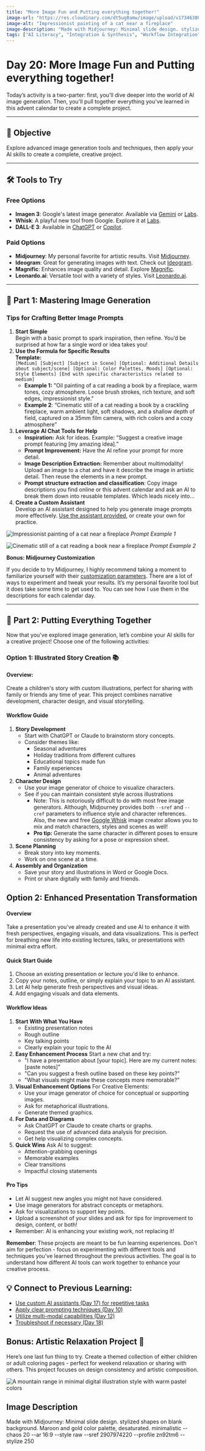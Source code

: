 ```yaml
---
title: "More Image Fun and Putting everything together!"
image-url: "https://res.cloudinary.com/dt5ug8amw/image/upload/v1734638039/AI%20Advent%202024/Impressionist_Oil_Painting_of_a_cat.jpg"
image-alt: "Impressionist painting of a cat near a fireplace"
image-description: "Made with Midjourney: Minimal slide design. stylized shapes on blank background. Maroon and gold color palette, desaturated. minimalistic --chaos 20 --ar 16:9 --style raw --sref 2907974220 --profile zn92tm6 --stylize 250"
tags: ["AI Literacy", "Integration & Synthesis", "Workflow Integration", "Practical Application"]
---
```


# Day 20: More Image Fun and Putting everything together!

Today’s activity is a two-parter: first, you'll dive deeper into the world of AI image generation. Then, you'll pull together everything you've learned in this advent calendar to create a complete project.

---

## **🎯 Objective**

Explore advanced image generation tools and techniques, then apply your AI skills to create a complete, creative project.

---

## **🛠️ Tools to Try**

### **Free Options**

* **Imagen 3**: Google's latest image generator. Available via [Gemini](https://gemini.google.com) or [Labs](https://labs.google/fx).  
* **Whisk**: A playful new tool from Google. Explore it at [Labs](https://labs.google/fx).  
* **DALL-E 3**: Available in [ChatGPT](https://chat.openai.com) or [Copilot](https://copilot.microsoft.com).

### **Paid Options**

* **Midjourney**: My personal favorite for artistic results. Visit [Midjourney](https://midjourney.com).  
* **Ideogram**: Great for generating images with text. Check out [Ideogram](https://ideogram.ai).  
* **Magnific**: Enhances image quality and detail. Explore [Magnific](https://magnific.ai).  
* **Leonardo.ai**: Versatile tool with a variety of styles. Visit [Leonardo.ai](https://leonardo.ai).

---

## **📝 Part 1: Mastering Image Generation**

### **Tips for Crafting Better Image Prompts**

1. **Start Simple**  
   Begin with a basic prompt to spark inspiration, then refine. You’d be surprised at how far a single word or idea takes you\!  
2. **Use the Formula for Specific Results**  
   **Template:**  
   `[Medium] [Subject] [Subject in Scene] [Optional: Additional Details about subject/scene] [Optional: Color Palettes, Moods] [Optional: Style Elements] [End with specific characteristics related to medium]`  
   * **Example 1:** "Oil painting of a cat reading a book by a fireplace, warm tones, cozy atmosphere. Loose brush strokes, rich texture, and soft edges, impressionist style."  
   * **Example 2**: “Cinematic still of a cat reading a book by a crackling fireplace, warm ambient light, soft shadows, and a shallow depth of field, captured on a 35mm film camera, with rich colors and a cozy atmosphere”  
3. **Leverage AI Chat Tools for Help**  
   * **Inspiration:** Ask for ideas. Example: “Suggest a creative image prompt featuring \[my amazing idea\].”  
   * **Prompt Improvement:** Have the AI refine your prompt for more detail.  
   * **Image Description Extraction:** Remember about multimodality\! Upload an image to a chat and have it describe the image in artistic detail. Then reuse the elements in a new prompt.  
   * **Prompt structure extraction and classification**: Copy image descriptions you find online or this advent calendar and ask an AI to break them down into reusable templates. Which leads nicely into...  
4. **Create a Custom Assistant**  
   Develop an AI assistant designed to help you generate image prompts more effectively. [Use the assistant provided](https://chatgpt.com/g/g-67648b5da53881918dc869afa640cdd8-image-prompt-assistant), or create your own for practice.

<div class="grid grid-cols-1 md:grid-cols-2 gap-4">

![Impressionist painting of a cat near a fireplace](https://res.cloudinary.com/dt5ug8amw/image/upload/v1734638039/AI%20Advent%202024/Impressionist_Oil_Painting_of_a_cat.jpg)
*Prompt Example 1*

![Cinematic still of a cat reading a book near a fireplace](https://res.cloudinary.com/dt5ug8amw/image/upload/v1734637981/AI%20Advent%202024/Cinematic_Still_of_a_Cat.jpg)
*Prompt Example 2*

</div>

**Bonus: Midjourney Customization**

If you decide to try Midjourney, I highly recommend taking a moment to familiarize yourself with their [customization parameters](https://docs.midjourney.com/docs/parameter-list). There are a lot of ways to experiment and tweak your results. It’s my personal favorite tool but it does take some time to get used to. You can see how I use them in the descriptions for each calendar day.

---

## **📝 Part 2: Putting Everything Together**

Now that you've explored image generation, let’s combine your AI skills for a creative project\! Choose one of the following activities:

### **Option 1: Illustrated Story Creation 📚**

#### **Overview**:

Create a children's story with custom illustrations, perfect for sharing with family or friends any time of year. This project combines narrative development, character design, and visual storytelling.

#### **Workflow Guide**

1. **Story Development**
    * Start with ChatGPT or Claude to brainstorm story concepts.
    * Consider themes like:
        * Seasonal adventures
        * Holiday traditions from different cultures
        * Educational topics made fun
        * Family experiences
        * Animal adventures
2. **Character Design**
    * Use your image generator of choice to visualize characters.
    * See if you can maintain consistent style across illustrations 
        * Note: This is notoriously difficult to do with most free image generators. Although, Midjourney provides both ```--sref``` and ```--cref``` parameters to influence style and character references. Also, the new and free [Google Whisk](https://labs.google/fx) image creator allows you to mix and match characters, styles and scenes as well!
        * **Pro tip:** Generate the same character in different poses to ensure consistency by asking for a pose or expression sheet.
3. **Scene Planning**
    * Break story into key moments.
    * Work on one scene at a time.
4. **Assembly and Organization**
    * Save your story and illustrations in Word or Google Docs.
    * Print or share digitally with family and friends.

## Option 2: Enhanced Presentation Transformation

#### **Overview**

Take a presentation you've already created and use AI to enhance it with fresh perspectives, engaging visuals, and data visualizations. This is perfect for breathing new life into existing lectures, talks, or presentations with minimal extra effort.

 #### **Quick Start Guide**

1. Choose an existing presentation or lecture you'd like to enhance.
2. Copy your notes, outline, or simply explain your topic to an AI assistant.
3. Let AI help generate fresh perspectives and visual ideas.
4. Add engaging visuals and data elements.

#### **Workflow Ideas**

1. **Start With What You Have**
    * Existing presentation notes
    * Rough outline
    * Key talking points
    * Clearly explain your topic to the AI
2. **Easy Enhancement Process** Start a new chat and try:
    * "I have a presentation about [your topic]. Here are my current notes: [paste notes]"
    * "Can you suggest a fresh outline based on these key points?"
    * "What visuals might make these concepts more memorable?"
3. **Visual Enhancement Options** For Creative Elements:
    * Use your image generator of choice for conceptual or supporting images.
    * Ask for metaphorical illustrations.
    * Generate themed graphics.
4. **For Data and Diagrams**
    * Ask ChatGPT or Claude to create charts or graphs.
    * Request the use of advanced data analysis for precision.
    * Get help visualizing complex concepts.
5. **Quick Wins** Ask AI to suggest:
    * Attention-grabbing openings
    * Memorable examples
    * Clear transitions
    * Impactful closing statements

#### **Pro Tips**

* Let AI suggest new angles you might not have considered.
* Use image generators for abstract concepts or metaphors.
* Ask for visualizations to support key points.
* Upload a screenshot of your slides and ask for tips for improvement to design, content, or both\!
* Remember: AI is enhancing your existing work, not replacing it\!

**Remember**: These projects are meant to be fun learning experiences. Don't aim for perfection \- focus on experimenting with different tools and techniques you've learned throughout the previous activities. The goal is to understand how different AI tools can work together to enhance your creative process.

## **💡 Connect to Previous Learning:**

* [Use custom AI assistants (Day 17) for repetitive tasks](https://ai-advent-calendar.netlify.app/day/17)
* [Apply clear prompting techniques (Day 10)](https://ai-advent-calendar.netlify.app/day/10)    
* [Utilize multi-modal capabilities (Day 12)](https://ai-advent-calendar.netlify.app/day/12)
* [Troubleshoot if necessary (Day 18)](https://ai-advent-calendar.netlify.app/day/18)

## **Bonus: Artistic Relaxation Project 🎨**

Here’s one last fun thing to try. Create a themed collection of either children or adult coloring pages \- perfect for weekend relaxation or sharing with others. This project focuses on design consistency and artistic composition.

![A mountain range in minimal digital illustration style with warm pastel colors](https://res.cloudinary.com/dt5ug8amw/image/upload/v1738850250/Practical%20AI%20Literacy%20Challenges/minimal_slide_design.jpg)
## Image Description
Made with Midjourney: Minimal slide design. stylized shapes on blank background. Maroon and gold color palette, desaturated. minimalistic --chaos 20 --ar 16:9 --style raw --sref 2907974220 --profile zn92tm6 --stylize 250